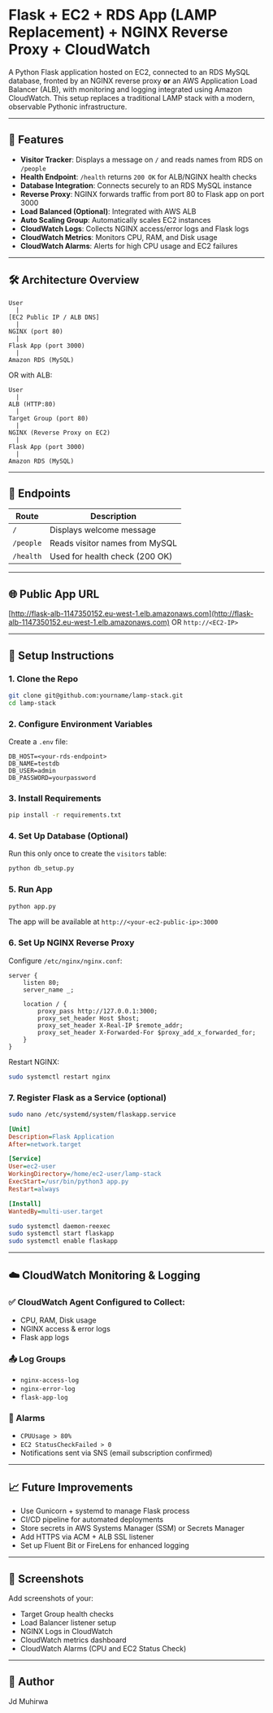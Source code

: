 # Flask + EC2 + RDS App (LAMP Replacement) + NGINX Reverse Proxy + CloudWatch

A Python Flask application hosted on EC2, connected to an RDS MySQL database, fronted by an NGINX reverse proxy **or** an AWS Application Load Balancer (ALB), with monitoring and logging integrated using Amazon CloudWatch. This setup replaces a traditional LAMP stack with a modern, observable Pythonic infrastructure.

---

## 📄 Features

* **Visitor Tracker**: Displays a message on `/` and reads names from RDS on `/people`
* **Health Endpoint**: `/health` returns `200 OK` for ALB/NGINX health checks
* **Database Integration**: Connects securely to an RDS MySQL instance
* **Reverse Proxy**: NGINX forwards traffic from port 80 to Flask app on port 3000
* **Load Balanced (Optional)**: Integrated with AWS ALB
* **Auto Scaling Group**: Automatically scales EC2 instances
* **CloudWatch Logs**: Collects NGINX access/error logs and Flask logs
* **CloudWatch Metrics**: Monitors CPU, RAM, and Disk usage
* **CloudWatch Alarms**: Alerts for high CPU usage and EC2 failures

---

## 🛠️ Architecture Overview

```
User
  |
[EC2 Public IP / ALB DNS]
  |
NGINX (port 80)
  |
Flask App (port 3000)
  |
Amazon RDS (MySQL)
```

OR with ALB:

```
User
  |
ALB (HTTP:80)
  |
Target Group (port 80)
  |
NGINX (Reverse Proxy on EC2)
  |
Flask App (port 3000)
  |
Amazon RDS (MySQL)
```

---

## 🔄 Endpoints

| Route     | Description                    |
| --------- | ------------------------------ |
| `/`       | Displays welcome message       |
| `/people` | Reads visitor names from MySQL |
| `/health` | Used for health check (200 OK) |

---

## 🌐 Public App URL

[http://flask-alb-1147350152.eu-west-1.elb.amazonaws.com](http://flask-alb-1147350152.eu-west-1.elb.amazonaws.com) OR `http://<EC2-IP>`

---

## 🔧 Setup Instructions

### 1. Clone the Repo

```bash
git clone git@github.com:yourname/lamp-stack.git
cd lamp-stack
```

### 2. Configure Environment Variables

Create a `.env` file:

```env
DB_HOST=<your-rds-endpoint>
DB_NAME=testdb
DB_USER=admin
DB_PASSWORD=yourpassword
```

### 3. Install Requirements

```bash
pip install -r requirements.txt
```

### 4. Set Up Database (Optional)

Run this only once to create the `visitors` table:

```bash
python db_setup.py
```

### 5. Run App

```bash
python app.py
```

The app will be available at `http://<your-ec2-public-ip>:3000`

### 6. Set Up NGINX Reverse Proxy

Configure `/etc/nginx/nginx.conf`:

```nginx
server {
    listen 80;
    server_name _;

    location / {
        proxy_pass http://127.0.0.1:3000;
        proxy_set_header Host $host;
        proxy_set_header X-Real-IP $remote_addr;
        proxy_set_header X-Forwarded-For $proxy_add_x_forwarded_for;
    }
}
```

Restart NGINX:

```bash
sudo systemctl restart nginx
```

### 7. Register Flask as a Service (optional)

```bash
sudo nano /etc/systemd/system/flaskapp.service
```

```ini
[Unit]
Description=Flask Application
After=network.target

[Service]
User=ec2-user
WorkingDirectory=/home/ec2-user/lamp-stack
ExecStart=/usr/bin/python3 app.py
Restart=always

[Install]
WantedBy=multi-user.target
```

```bash
sudo systemctl daemon-reexec
sudo systemctl start flaskapp
sudo systemctl enable flaskapp
```

---

## ☁️ CloudWatch Monitoring & Logging

### ✅ CloudWatch Agent Configured to Collect:

* CPU, RAM, Disk usage
* NGINX access & error logs
* Flask app logs

### 📤 Log Groups

* `nginx-access-log`
* `nginx-error-log`
* `flask-app-log`

### 🔔 Alarms

* `CPUUsage > 80%`
* `EC2 StatusCheckFailed > 0`
* Notifications sent via SNS (email subscription confirmed)

---

## 📈 Future Improvements

* Use Gunicorn + systemd to manage Flask process
* CI/CD pipeline for automated deployments
* Store secrets in AWS Systems Manager (SSM) or Secrets Manager
* Add HTTPS via ACM + ALB SSL listener
* Set up Fluent Bit or FireLens for enhanced logging

---

## 👀 Screenshots

Add screenshots of your:

* Target Group health checks
* Load Balancer listener setup
* NGINX Logs in CloudWatch
* CloudWatch metrics dashboard
* CloudWatch Alarms (CPU and EC2 Status Check)

---

## 📅 Author

Jd Muhirwa
